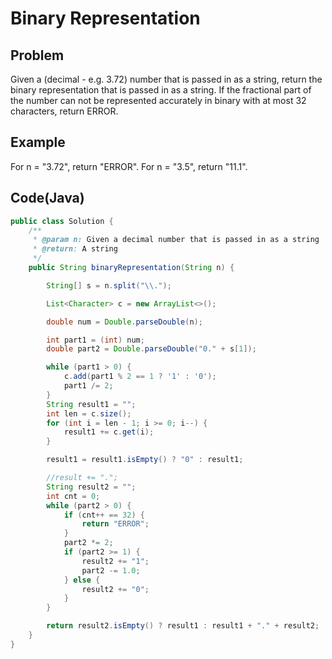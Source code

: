 Binary Representation
===

## Problem

Given a (decimal - e.g. 3.72) number that is passed in as a string, return the binary representation that is passed in as a string. If the fractional part of the number can not be represented accurately in binary with at most 32 characters, return ERROR.


## Example

For n = "3.72", return "ERROR".
For n = "3.5", return "11.1".

Code(Java)
----------

```java
public class Solution {
    /**
     * @param n: Given a decimal number that is passed in as a string
     * @return: A string
     */
    public String binaryRepresentation(String n) {

        String[] s = n.split("\\.");

        List<Character> c = new ArrayList<>();

        double num = Double.parseDouble(n);

        int part1 = (int) num;
        double part2 = Double.parseDouble("0." + s[1]);

        while (part1 > 0) {
            c.add(part1 % 2 == 1 ? '1' : '0');
            part1 /= 2;
        }
        String result1 = "";
        int len = c.size();
        for (int i = len - 1; i >= 0; i--) {
            result1 += c.get(i);
        }

        result1 = result1.isEmpty() ? "0" : result1;

        //result += ".";
        String result2 = "";
        int cnt = 0;
        while (part2 > 0) {
            if (cnt++ == 32) {
                return "ERROR";
            }
            part2 *= 2;
            if (part2 >= 1) {
                result2 += "1";
                part2 -= 1.0;
            } else {
                result2 += "0";
            }
        }

        return result2.isEmpty() ? result1 : result1 + "." + result2;
    }
}
```